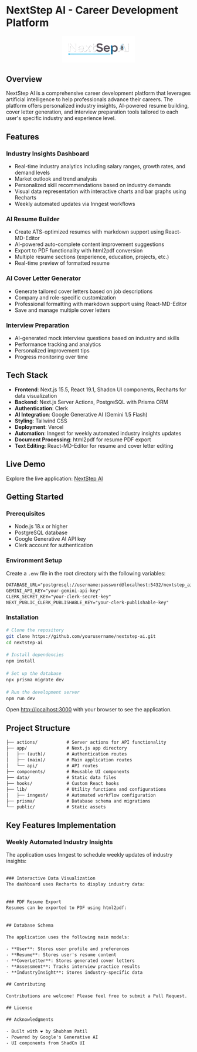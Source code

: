 # NextStep AI - Career Development Platform

<p align="center">
  <img src="/public/logo3.png" alt="NextStep AI Logo" width="200" />
</p>

## Overview

NextStep AI is a comprehensive career development platform that leverages artificial intelligence to help professionals advance their careers. The platform offers personalized industry insights, AI-powered resume building, cover letter generation, and interview preparation tools tailored to each user's specific industry and experience level.

## Features

### Industry Insights Dashboard
- Real-time industry analytics including salary ranges, growth rates, and demand levels
- Market outlook and trend analysis
- Personalized skill recommendations based on industry demands
- Visual data representation with interactive charts and bar graphs using Recharts
- Weekly automated updates via Inngest workflows

### AI Resume Builder
- Create ATS-optimized resumes with markdown support using React-MD-Editor
- AI-powered auto-complete content improvement suggestions
- Export to PDF functionality with html2pdf conversion
- Multiple resume sections (experience, education, projects, etc.)
- Real-time preview of formatted resume

### AI Cover Letter Generator
- Generate tailored cover letters based on job descriptions
- Company and role-specific customization
- Professional formatting with markdown support using React-MD-Editor
- Save and manage multiple cover letters

### Interview Preparation
- AI-generated mock interview questions based on industry and skills
- Performance tracking and analytics
- Personalized improvement tips
- Progress monitoring over time

## Tech Stack

- **Frontend**: Next.js 15.5, React 19.1, Shadcn UI components, Recharts for data visualization
- **Backend**: Next.js Server Actions, PostgreSQL with Prisma ORM
- **Authentication**: Clerk
- **AI Integration**: Google Generative AI (Gemini 1.5 Flash)
- **Styling**: Tailwind CSS
- **Deployment**: Vercel
- **Automation**: Inngest for weekly automated industry insights updates
- **Document Processing**: html2pdf for resume PDF export
- **Text Editing**: React-MD-Editor for resume and cover letter editing

## Live Demo

Explore the live application: [NextStep AI](https://next-step-ai-blush.vercel.app/)

## Getting Started

### Prerequisites

- Node.js 18.x or higher
- PostgreSQL database
- Google Generative AI API key
- Clerk account for authentication

### Environment Setup

Create a `.env` file in the root directory with the following variables:

```env
DATABASE_URL="postgresql://username:password@localhost:5432/nextstep_ai"
GEMINI_API_KEY="your-gemini-api-key"
CLERK_SECRET_KEY="your-clerk-secret-key"
NEXT_PUBLIC_CLERK_PUBLISHABLE_KEY="your-clerk-publishable-key"
```

### Installation

```bash
# Clone the repository
git clone https://github.com/yourusername/nextstep-ai.git
cd nextstep-ai

# Install dependencies
npm install

# Set up the database
npx prisma migrate dev

# Run the development server
npm run dev
```

Open [http://localhost:3000](http://localhost:3000) with your browser to see the application.

## Project Structure

```
├── actions/           # Server actions for API functionality
├── app/               # Next.js app directory
│   ├── (auth)/        # Authentication routes
│   ├── (main)/        # Main application routes
│   └── api/           # API routes
├── components/        # Reusable UI components
├── data/              # Static data files
├── hooks/             # Custom React hooks
├── lib/               # Utility functions and configurations
│   ├── inngest/       # Automated workflow configuration
├── prisma/            # Database schema and migrations
└── public/            # Static assets
```

## Key Features Implementation

### Weekly Automated Industry Insights
The application uses Inngest to schedule weekly updates of industry insights:

```

### Interactive Data Visualization
The dashboard uses Recharts to display industry data:


### PDF Resume Export
Resumes can be exported to PDF using html2pdf:


## Database Schema

The application uses the following main models:

- **User**: Stores user profile and preferences
- **Resume**: Stores user's resume content
- **CoverLetter**: Stores generated cover letters
- **Assessment**: Tracks interview practice results
- **IndustryInsight**: Stores industry-specific data

## Contributing

Contributions are welcome! Please feel free to submit a Pull Request.

## License

## Acknowledgments

- Built with ❤️ by Shubham Patil
- Powered by Google's Generative AI
- UI components from ShadCn UI
